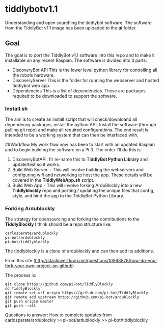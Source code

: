 # tiddlybotv1.1
Understanding and open sourching the tiddlybot software.  The software from the TiddlyBot v1.1 image has been uploaded to the **pi** folder. 

## Goal  
The goal is to port the TiddlyBot v1.1 software into this repo and to make it installable on any recent Raspian.  The software is divided into 3 parts:

* DiscoveryBot API
This is the lower level python library for controlling all the robots hardware.
* DiscoveryServer
This is the folder for running the webserver and hosted tiddlybot web app.
* Dependencies 
This is a list of dependencies.  These are packages required to be downloaded to support the software.

### Install.sh
The aim is to create an install script that will check/downloand all dependency packages, install the python API, Install the software (through pulling git repo) and make all required configurations.  The end result is intended to be a working system that can then be interfaced with. 

##Workflow
My work flow now has been to start with an updated Raspian and to begin building the software on a Pi 3. The order I'll do this is:

1.  DiscoveryBotAPI.  I'll re-name this to  **TiddlyBot Python Library** and update/test so it works.
2.  Build Web Server.  - This will involve building the webservers and configuring wifi and networking to host the app. These details will be covered in the **TiddlyWebApp.sh** script. 
3.  Build Web App - This will involve forking ArduBlockly into a new **Tiddlyblockly** repo and porting / updating the unique files that config, style, and bind the app to the TiddlyBot Python Library. 

### Forking Ardublockly
The strategy for opensourcing and forking the contributions to the **TiddlyBlockly** I think should be a repo structure like:
```
carlosperate/ardublockly
pi-bot/ardublockly
pi-bot/tiddlyblockly
```
The tiddlyblockly is a clone of ardublockly and can then add its additions.

From this site (http://stackoverflow.com/questions/10963878/how-do-you-fork-your-own-project-on-github)
 
 The process is:


```
git clone https://github.com/pi-bot/TiddlyBlockly
cd TiddlyBlockly
git remote set-url origin https://github.com/pi-bot/TiddlyBlockly
git remote add upstream https://github.com/pi-bot/ardublockly
git push origin master
git push --all
```
Questions to answer:
How to complete updates from carlosperate/ardublockly >>pi-bot/ardublockly >> pi-bot/tiddlyblockly

